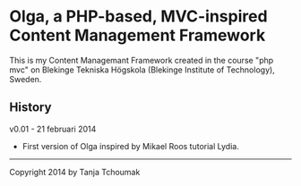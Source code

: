 Olga, a PHP-based, MVC-inspired Content Management Framework
=============================================================

This is my Content Managemant Framework created in the course "php mvc" on Blekinge Tekniska Högskola (Blekinge Institute of Technology), Sweden.


History
-------

v0.01 - 21 februari 2014

* First version of Olga inspired by Mikael Roos tutorial Lydia.

------------------------------------------------------
Copyright 2014 by Tanja Tchoumak 
